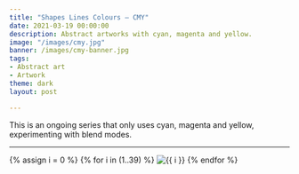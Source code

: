 ```yaml
---
title: "Shapes Lines Colours – CMY"
date: 2021-03-19 00:00:00
description: Abstract artworks with cyan, magenta and yellow.
image: "/images/cmy.jpg"
banner: /images/cmy-banner.jpg
tags:
- Abstract art
- Artwork
theme: dark
layout: post

---
```


This is an ongoing series that only uses cyan, magenta and yellow, experimenting with blend modes.

--- 

<div class="grid wide">
{% assign i = 0 %}
{% for i in (1..39) %}
<img src="https://res.cloudinary.com/dhcgic4ld/image/upload/c_scale,w_600/v1706521364/phase3/{{ i }}.jpg" alt="{{ i }}" title="{{ i }}" />
{% endfor %}
</div>